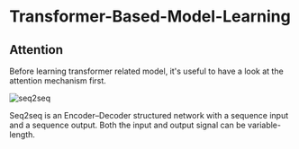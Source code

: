 # Transformer-Based-Model-Learning

## Attention
Before learning transformer related model, it's useful to have a look at the attention mechanism first. 

![seq2seq](https://cdn-images-1.medium.com/max/1600/1*Ismhi-muID5ooWf3ZIQFFg.png)

Seq2seq is an Encoder–Decoder structured network with a sequence input and a sequence output. Both the input and output signal can be variable-length. 

